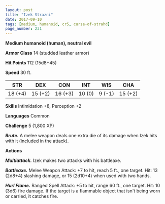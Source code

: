 ```yaml
---
layout: post
title: "Izek Strazni"
date: 2017-09-10
tags: [medium, humanoid, cr5, curse-of-strahd]
page_number: 231
---
```


**Medium humanoid (human), neutral evil**

**Armor Class** 14 (studded leather armor)

**Hit Points** 112 (15d8+45)

**Speed** 30 ft.

|   STR   |   DEX   |   CON   |   INT   |   WIS   |   CHA   |
|:-----:|:-----:|:-----:|:-----:|:-----:|:-----:|
| 18 (+4) | 15 (+2) | 16 (+3) | 10 (0) | 9 (-1) | 15 (+2) |

**Skills** Intimidation +8, Perception +2

**Languages** Common

**Challenge** 5 (1,800 XP)

***Brute.*** A melee weapon deals one extra die of its damage when Izek hits with it (included in the attack).

**Actions**

***Multiattack.*** Izek makes two attacks with his battleaxe.

***Battleaxe.*** Melee Weapon Attack: +7 to hit, reach 5 ft., one target. Hit: 13 (2d8+4) slashing damage, or 15 (2d10+4) when used with two hands.

***Hurl Flame.*** Ranged Spell Attack: +5 to hit, range 60 ft., one target. Hit: 10 (3d6) fire damage. If the target is a flammable object that isn't being worn or carried, it catches fire.

